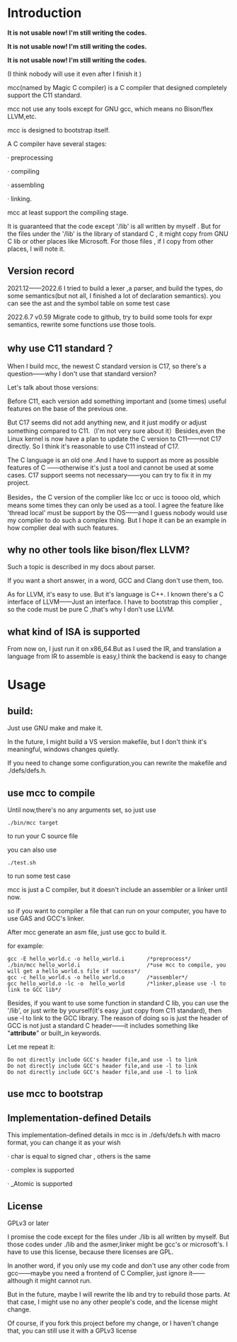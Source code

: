 # Introduction

**It is not usable now! I'm still writing the codes.**

**It is not usable now! I'm still writing the codes.**

**It is not usable now! I'm still writing the codes.**

(I think nobody will use it even after I finish it )



mcc(named by Magic C compiler) is a C compiler that designed completely support the C11 standard.

mcc not use any tools except for GNU gcc, which means no  Bison/flex LLVM,etc.

mcc is designed to bootstrap itself.

A C compiler have several stages: 

· preprocessing

· compiling

· assembling

· linking. 

mcc at least support the compiling stage.

It is guaranteed that the code except '/lib' is all written by myself . But for the files under the '/lib' is the library of standard C , it might copy from GNU C lib or other places like Microsoft. For those files , if I copy from other places, I will note it.

## Version record

2021.12——2022.6 I tried to build a lexer ,a parser, and build the types, do some semantics(but not all, I finished a lot of declaration semantics). you can see the ast and the symbol table on some test case

2022.6.7  v0.59 Migrate code to github, try to build some tools for expr semantics, rewrite some functions use those tools.

## why use C11 standard？

When I build mcc, the newest C standard version is C17, so there's a question——why I don't use that standard version?

Let's talk about those versions:

Before C11, each version add something important and (some times) useful features on the base of the previous one.

But  C17 seems did not add anything new, and it just modify or adjust something compared to C11.（I'm not very sure about it）Besides,even the Linux kernel is now have a plan to update the C version to C11——not C17 directly. So I think it's reasonable to use C11 instead of C17.

The C language is an old one .And I have to support as more as possible features of C ——otherwise it's just a tool and cannot be used at some cases.  C17 support seems not necessary——you can try to fix it in my project. 

Besides，the C version of the complier like lcc or ucc is toooo old, which means some times they can only be used as a tool. I agree the feature like 'thread local' must be support by the OS——and I guess nobody would use my complier to do such a complex thing. But I hope it can be an example in how complier deal with such features.

## why no other tools like bison/flex LLVM?

Such a topic is described in my docs about parser.

If you want a short answer, in a word, GCC and Clang don't use them, too.

As for LLVM, it's easy to use. But it's language is C++. I known there's a C interface of LLVM——Just an interface. I have to bootstrap this complier , so the code must be pure C ,that's why I don't use LLVM.

## what kind of ISA is supported

From now on, I just run it on x86_64.But as I used the IR, and translation a language from IR to assemble is easy,I think the backend is easy to change

# Usage

## build:

Just use GNU make and make it.

In the future, I might build a VS version makefile, but I don't think it's meaningful, windows changes quietly.

If you need to change some configuration,you can rewrite the makefile and ./defs/defs.h.

## use mcc to compile

Until now,there's no any arguments set, so just use

```
./bin/mcc target
```

to run your C source file

you can also use

```
./test.sh
```

to run some test case

mcc is just a C compiler, but it doesn't include an assembler or a linker until now.

so if you want to compiler a file that can run on your computer, you have to use GAS and GCC's linker.

After mcc generate an asm file, just use gcc to build it.

for example:

```
gcc -E hello_world.c -o hello_world.i      	/*preprocess*/
./bin/mcc hello_world.i						/*use mcc to compile, you will get a hello_world.s file if success*/
gcc -c hello_world.s -o hello_world.o		/*assembler*/
gcc hello_world.o -lc -o  hello_world		/*linker,please use -l to link to GCC lib*/
```

Besides, if you want to use some function in standard C lib, you can use the '/lib', or just write by yourself(it's easy ,just copy from C11 standard), then use -l to link to the GCC library. The reason of doing so is just the header of GCC is not just a standard C header——it includes something like "____attribute____" or built_in keywords. 

Let me repeat it:

```
Do not directly include GCC's header file,and use -l to link
Do not directly include GCC's header file,and use -l to link
Do not directly include GCC's header file,and use -l to link
```



## use mcc to bootstrap



##  Implementation-defined Details

This implementation-defined details in mcc is in ./defs/defs.h with macro format, you can change it as your wish

· char is equal to signed char , others is the same

· complex is supported

· _Atomic is supported

## License

GPLv3 or later

I promise the code except for the files under  ./lib is all written by myself. But those codes under ./lib and the asmer,linker might be gcc's or microsoft's. I have to use this license, because there licenses are GPL.

In another word, if you only use my code and don't use any other code from gcc——maybe you need a frontend of C Complier, just ignore it——although it might cannot run.

But in the future, maybe I will rewrite the lib and try to rebuild those parts. At that case, I might use no any other people's code, and the license might change.

Of course, if you fork this project before my change, or I haven't change that, you can still use it with a GPLv3 license